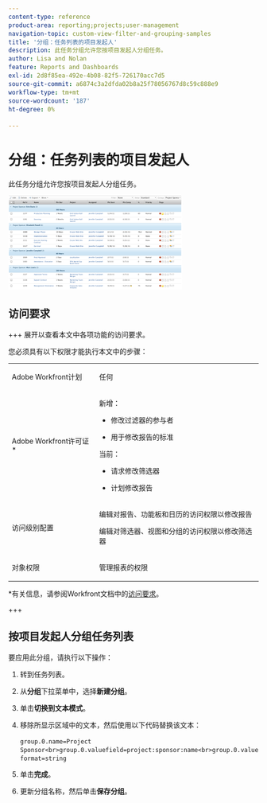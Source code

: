 ```yaml
---
content-type: reference
product-area: reporting;projects;user-management
navigation-topic: custom-view-filter-and-grouping-samples
title: '分组：任务列表的项目发起人'
description: 此任务分组允许您按项目发起人分组任务。
author: Lisa and Nolan
feature: Reports and Dashboards
exl-id: 2d8f85ea-492e-4b08-82f5-726170acc7d5
source-git-commit: a6874c3a2dfda02b8a25f78056767d8c59c888e9
workflow-type: tm+mt
source-wordcount: '187'
ht-degree: 0%

---
```


# 分组：任务列表的项目发起人

此任务分组允许您按项目发起人分组任务。

![](assets/grouping--project-sponsor-for-a-task-350x189.png)

## 访问要求

+++ 展开以查看本文中各项功能的访问要求。

您必须具有以下权限才能执行本文中的步骤：

<table style="table-layout:auto"> 
 <col> 
 <col> 
 <tbody> 
  <tr> 
   <td role="rowheader">Adobe Workfront计划</td> 
   <td> <p>任何</p> </td> 
  </tr> 
  <tr> 
   <td role="rowheader">Adobe Workfront许可证*</td> 
   <td> 
    <p>新增：</p>
   <ul><li><p>修改过滤器的参与者 </p></li>
   <li><p>用于修改报告的标准</p></li> </ul>

<p>当前：</p>
   <ul><li><p>请求修改筛选器 </p></li>
   <li><p>计划修改报告</p></li> </ul></td> 
  </tr> 
  <tr> 
   <td role="rowheader">访问级别配置</td> 
   <td> <p>编辑对报告、功能板和日历的访问权限以修改报告</p> <p>编辑对筛选器、视图和分组的访问权限以修改筛选器</p> </td> 
  </tr> 
  <tr> 
   <td role="rowheader">对象权限</td> 
   <td> <p>管理报表的权限</p>  </td> 
  </tr> 
 </tbody> 
</table>

*有关信息，请参阅Workfront文档中的[访问要求](/help/quicksilver/administration-and-setup/add-users/access-levels-and-object-permissions/access-level-requirements-in-documentation.md)。

+++

## 按项目发起人分组任务列表


要应用此分组，请执行以下操作：

1. 转到任务列表。
1. 从&#x200B;**分组**&#x200B;下拉菜单中，选择&#x200B;**新建分组**。

1. 单击&#x200B;**切换到文本模式**。
1. 移除所显示区域中的文本，然后使用以下代码替换该文本：

   `group.0.name=Project Sponsor<br>group.0.valuefield=project:sponsor:name<br>group.0.valueformat=string`

1. 单击&#x200B;**完成**。
1. 更新分组名称，然后单击&#x200B;**保存分组**。

